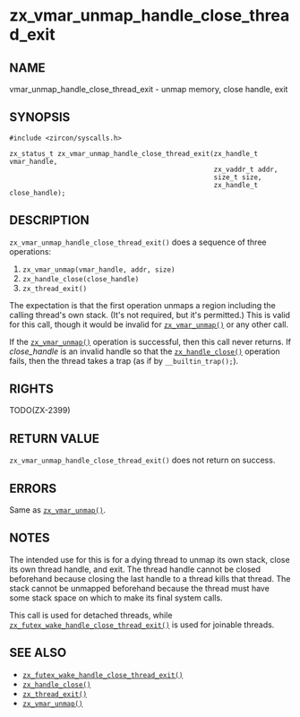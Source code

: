# zx_vmar_unmap_handle_close_thread_exit

## NAME

<!-- Updated by update-docs-from-abigen, do not edit. -->

vmar_unmap_handle_close_thread_exit - unmap memory, close handle, exit

## SYNOPSIS

<!-- Updated by update-docs-from-abigen, do not edit. -->

```
#include <zircon/syscalls.h>

zx_status_t zx_vmar_unmap_handle_close_thread_exit(zx_handle_t vmar_handle,
                                                   zx_vaddr_t addr,
                                                   size_t size,
                                                   zx_handle_t close_handle);
```

## DESCRIPTION

`zx_vmar_unmap_handle_close_thread_exit()` does a sequence of three operations:
1. `zx_vmar_unmap(vmar_handle, addr, size)`
2. `zx_handle_close(close_handle)`
3. `zx_thread_exit()`

The expectation is that the first operation unmaps a region including the
calling thread's own stack.  (It's not required, but it's permitted.)  This
is valid for this call, though it would be invalid for [`zx_vmar_unmap()`] or
any other call.

If the [`zx_vmar_unmap()`] operation is successful, then this call never returns.
If *close_handle* is an invalid handle so that the [`zx_handle_close()`] operation
fails, then the thread takes a trap (as if by `__builtin_trap();`).

## RIGHTS

<!-- Updated by update-docs-from-abigen, do not edit. -->

TODO(ZX-2399)

## RETURN VALUE

`zx_vmar_unmap_handle_close_thread_exit()` does not return on success.

## ERRORS

Same as [`zx_vmar_unmap()`].

## NOTES

The intended use for this is for a dying thread to unmap its own stack,
close its own thread handle, and exit.  The thread handle cannot be closed
beforehand because closing the last handle to a thread kills that thread.
The stack cannot be unmapped beforehand because the thread must have some
stack space on which to make its final system calls.

This call is used for detached threads, while
[`zx_futex_wake_handle_close_thread_exit()`]
is used for joinable threads.

## SEE ALSO

 - [`zx_futex_wake_handle_close_thread_exit()`]
 - [`zx_handle_close()`]
 - [`zx_thread_exit()`]
 - [`zx_vmar_unmap()`]

<!-- References updated by update-docs-from-abigen, do not edit. -->

[`zx_futex_wake_handle_close_thread_exit()`]: futex_wake_handle_close_thread_exit.md
[`zx_handle_close()`]: handle_close.md
[`zx_thread_exit()`]: thread_exit.md
[`zx_vmar_unmap()`]: vmar_unmap.md
